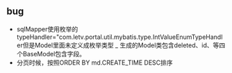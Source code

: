 ## bug
 - sqlMapper使用枚举的typeHandler="com.letv.portal.util.mybatis.type.IntValueEnumTypeHandler但是Model里面未定义成枚举类型
 _ 生成的Model类包含deleted、id、等四个BaseModel包含字段。
  - 分页时候，按照ORDER BY md.CREATE_TIME DESC排序
